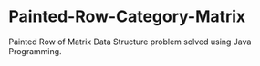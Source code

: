 # Painted-Row-Category-Matrix
Painted Row of Matrix Data Structure problem solved using Java Programming.
